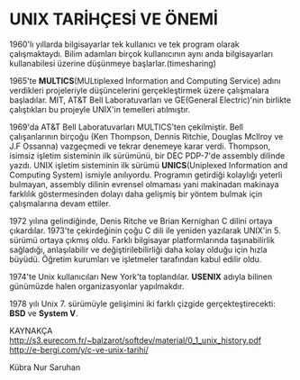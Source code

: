 # **UNIX TARİHÇESİ VE ÖNEMİ**

1960'lı yıllarda bilgisayarlar tek kullanıcı ve tek program olarak çalışmaktaydı. Bilim adamları birçok kullanıcının aynı anda bilgisayarları kullanabilesi üzerine düşünmeye başlarlar.(timesharing)

1965'te **MULTICS**(MULtiplexed Information and Computing Service) adını verdikleri projeleriyle düşüncelerini gerçekleştirmek üzere çalışmalara başladılar. MIT, AT&T Bell Laboratuvarları ve GE(General Electric)'nin birlikte çalıştıkları bu projeyle UNIX'in temelleri atılmıştır.

1969'da AT&T Bell Laboratuvarları MULTICS'ten çekilmiştir. Bell çalışanlarının birçoğu (Ken Thompson, Dennis Ritchie, Douglas McIlroy ve J.F Ossanna) vazgeçmedi ve tekrar denemeye karar verdi. Thompson, isimsiz işletim sisteminin ilk sürümünü, bir DEC PDP-7'de assembly dilinde yazdı. UNIX işletim sisteminin ilk sürümü **UNICS**(Uniplexed Information and Computing System) ismiyle anılıyordu.
Programın getirdiği kolaylığı yeterli bulmayan, assembly dilinin evrensel olmaması yani makinadan makinaya farklılık göstermesinden dolayı daha gelişmiş bir yöntem bulmak için çalışmalarına devam ettiler.

1972 yılına gelindiğinde, Denis Ritche ve Brian Kernighan C dilini ortaya çıkardılar. 
1973'te çekirdeğinin çoğu C dili ile yeniden yazılarak UNIX'in 5. sürümü ortaya çıkmış oldu. Farklı bilgisayar platformlarında taşınabilirlik sağladığı, anlaşılabilir ve değiştirilebilirliği daha kolay olduğu için hızla büyüdü. Öğretim kurumları ve işletmeler tarafından kabul edilir oldu.

1974'te Unix kullanıcıları New York'ta toplandılar. **USENIX** adıyla bilinen günümüzde halen organizasyonlar yapılmakdır.  

1978 yılı Unix 7. sürümüyle gelişimini iki farklı çizgide gerçekteştirecekti: **BSD** ve **System V**.


KAYNAKÇA
http://s3.eurecom.fr/~balzarot/softdev/material/0_1_unix_history.pdf
http://e-bergi.com/y/c-ve-unix-tarihi/

Kübra Nur Saruhan